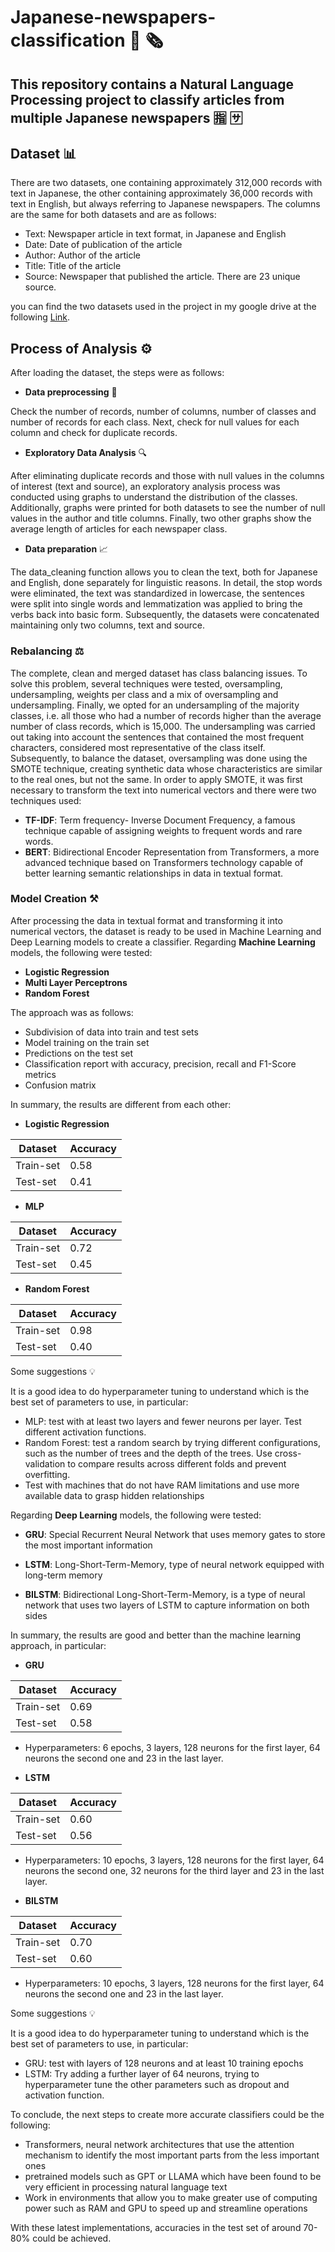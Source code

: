 # Japanese-newspapers-classification 📰 🗞️
## This repository contains a Natural Language Processing project to classify articles from multiple Japanese newspapers 🈯️ 🈂️

## Dataset 📊
There are two datasets, one containing approximately 312,000 records with text in Japanese, the other containing approximately 36,000 records with text in English, but always referring to Japanese newspapers.
The columns are the same for both datasets and are as follows:
- Text: Newspaper article in text format, in Japanese and English
- Date: Date of publication of the article
- Author: Author of the article
- Title: Title of the article
- Source: Newspaper that published the article. There are 23 unique source.

you can find the two datasets used in the project in my google drive at the following [Link](https://drive.google.com/drive/folders/1polqOeG7XF0TiTZvdvFM_z-BDRhQARYT).
## Process of Analysis ⚙️
After loading the dataset, the steps were as follows:
- **Data preprocessing** 👀

Check the number of records, number of columns, number of classes and number of records for each class.
Next, check for null values for each column and check for duplicate records.
- **Exploratory Data Analysis** 🔍

After eliminating duplicate records and those with null values in the columns of interest (text and source), an exploratory analysis process was conducted using graphs to understand the distribution of the classes. Additionally, graphs were printed for both datasets to see the number of null values in the author and title columns. Finally, two other graphs show the average length of articles for each newspaper class.
- **Data preparation** 📈
  
The data_cleaning function allows you to clean the text, both for Japanese and English, done separately for linguistic reasons. In detail, the stop words were eliminated, the text was standardized in lowercase, the sentences were split into single words and lemmatization was applied to bring the verbs back into basic form.
Subsequently, the datasets were concatenated maintaining only two columns, text and source.

### Rebalancing ⚖️
The complete, clean and merged dataset has class balancing issues.
To solve this problem, several techniques were tested, oversampling, undersampling, weights per class and a mix of oversampling and undersampling.
Finally, we opted for an undersampling of the majority classes, i.e. all those who had a number of records higher than the average number of class records, which is 15,000.
The undersampling was carried out taking into account the sentences that contained the most frequent characters, considered most representative of the class itself.
Subsequently, to balance the dataset, oversampling was done using the SMOTE technique, creating synthetic data whose characteristics are similar to the real ones, but not the same.
In order to apply SMOTE, it was first necessary to transform the text into numerical vectors and there were two techniques used:
- **TF-IDF**: Term frequency- Inverse Document Frequency, a famous technique capable of assigning weights to frequent words and rare words.
- **BERT**: Bidirectional Encoder Representation from Transformers, a more advanced technique based on Transformers technology capable of better learning semantic relationships in data in textual format.

### Model Creation ⚒️
After processing the data in textual format and transforming it into numerical vectors, the dataset is ready to be used in Machine Learning and Deep Learning models to create a classifier.
Regarding **Machine Learning** models, the following were tested:
- **Logistic Regression**
- **Multi Layer Perceptrons**
- **Random Forest**

The approach was as follows:
- Subdivision of data into train and test sets
- Model training on the train set
- Predictions on the test set
- Classification report with accuracy, precision, recall and F1-Score metrics
- Confusion matrix

In summary, the results are different from each other:
- **Logistic Regression**
  
Dataset | Accuracy
-|-
Train-set | 0.58     
Test-set | 0.41   
 

- **MLP**

Dataset | Accuracy
-|-
Train-set | 0.72     
Test-set | 0.45 

- **Random Forest**

Dataset | Accuracy
-|-
Train-set | 0.98     
Test-set | 0.40



Some suggestions 💡

It is a good idea to do hyperparameter tuning to understand which is the best set of parameters to use, in particular:
- MLP: test with at least two layers and fewer neurons per layer. Test different activation functions.
- Random Forest: test a random search by trying different configurations, such as the number of trees and the depth of the trees.
Use cross-validation to compare results across different folds and prevent overfitting.
- Test with machines that do not have RAM limitations and use more available data to grasp hidden relationships

Regarding **Deep Learning** models, the following were tested:
- **GRU**: Special Recurrent Neural Network that uses memory gates to store the most important information
  
- **LSTM**: Long-Short-Term-Memory, type of neural network equipped with long-term memory

- **BILSTM**: Bidirectional Long-Short-Term-Memory, is a type of neural network that uses two layers of LSTM to capture information on both sides

In summary, the results are good and better than the machine learning approach, in particular:
- **GRU**

Dataset | Accuracy
-|-
Train-set | 0.69    
Test-set | 0.58

-  Hyperparameters: 6 epochs, 3 layers, 128 neurons for the first layer, 64 neurons the second one and 23 in the last layer.
  
- **LSTM**

Dataset | Accuracy
-|-
Train-set | 0.60    
Test-set | 0.56

-   Hyperparameters: 10 epochs, 3 layers, 128 neurons for the first layer, 64 neurons the second one, 32 neurons for the third layer and 23 in the last layer.
  
- **BILSTM**

Dataset | Accuracy
-|-
Train-set | 0.70    
Test-set | 0.60

-   Hyperparameters: 10 epochs, 3 layers, 128 neurons for the first layer, 64 neurons the second one and 23 in the last layer.




Some suggestions 💡

It is a good idea to do hyperparameter tuning to understand which is the best set of parameters to use, in particular:
- GRU: test with layers of 128 neurons and at least 10 training epochs
- LSTM: Try adding a further layer of 64 neurons, trying to hyperparameter tune the other parameters such as dropout and activation function.


To conclude, the next steps to create more accurate classifiers could be the following:
- Transformers, neural network architectures that use the attention mechanism to identify the most important parts from the less important ones
- pretrained models such as GPT or LLAMA which have been found to be very efficient in processing natural language text
- Work in environments that allow you to make greater use of computing power such as RAM and GPU to speed up and streamline operations


With these latest implementations, accuracies in the test set of around 70-80% could be achieved.

